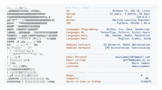 <picture>
  <source srcset="https://raw.githubusercontent.com/mmazinjameel/mmazinjameel/main/dark_mode.svg?v=1743390033" media="(prefers-color-scheme: dark)">
  <img src="https://raw.githubusercontent.com/mmazinjameel/mmazinjameel/main/light_mode.svg?v=1743390033">
</picture>
